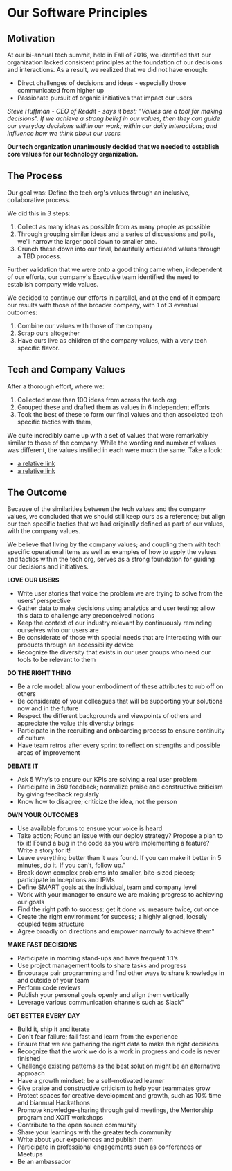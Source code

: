 # Our Software Principles

## Motivation

At our bi-annual tech summit, held in Fall of 2016, we identified that our organization lacked consistent principles at the foundation of our decisions and interactions. As a result, we realized that we did not have enough:

* Direct challenges of decisions and ideas - especially those communicated from higher up
* Passionate pursuit of organic initiatives that impact our users

*Steve Huffman - CEO of Reddit - says it best: "Values are a tool for making decisions". If we achieve a strong belief in our values, then they can guide our everyday decisions within our work; within our daily interactions; and influence how we think about our users.*

**Our tech organization unanimously decided that we needed to establish core values for our technology organization.**

## The Process

Our goal was: Define the tech org's values through an inclusive, collaborative process.

We did this in 3 steps:

1. Collect as many ideas as possible from as many people as possible
2. Through grouping similar ideas and a series of discussions and polls, we'll narrow the larger pool down to smaller one.
3. Crunch these down into our final, beautifully articulated values through a TBD process.

Further validation that we were onto a good thing came when, independent of our efforts, our company's Executive team identified the need to establish company wide values.

We decided to continue our efforts in parallel, and at the end of it compare our results with those of the broader company, with 1 of 3 eventual outcomes:

1. Combine our values with those of the company
2. Scrap ours altogether
3. Have ours live as children of the company values, with a very tech specific flavor.

## Tech and Company Values
After a thorough effort, where we:

1. Collected more than 100 ideas from across the tech org
2. Grouped these and drafted them as values in 6 independent efforts
3. Took the best of these to form our final values and then associated tech specific tactics with them,

We quite incredibly came up with a set of values that were remarkably similar to those of the company. While the wording and number of values was different, the values instilled in each were much the same. Take a look:

* [a relative link](TECHVALUES.md)
* [a relative link](COMPANYVALUES.md)


## The Outcome
Because of the similarities between the tech values and the company values, we concluded that we should still keep ours as a reference; but align our tech specific tactics that we had originally defined as part of our values, with the company values. 

We believe that living by the company values; and coupling them with tech specific operational items as well as examples of how to apply the values and tactics within the tech org, serves as a strong foundation for guiding our decisions and initiatives.

**LOVE OUR USERS**  

* Write user stories that voice the problem we are trying to solve from the users’ perspective
* Gather data to make decisions using analytics and user testing; allow this data to challenge any preconceived notions
* Keep the context of our industry relevant by continuously reminding ourselves who our users are
* Be considerate of those with special needs that are interacting with our products through an accessibility device
* Recognize the diversity that exists in our user groups who need our tools to be relevant to them

**DO THE RIGHT THING**  

* Be a role model: allow your embodiment of these attributes to rub off on others
* Be considerate of your colleagues that will be supporting your solutions now and in the future
* Respect the different backgrounds and viewpoints of others and appreciate the value this diversity brings
* Participate in the recruiting and onboarding process to ensure continuity of culture
* Have team retros after every sprint to reflect on strengths and possible areas of improvement

**DEBATE IT** 
 
* Ask 5 Why’s to ensure our KPIs are solving a real user problem
* Participate in 360 feedback; normalize praise and constructive criticism by giving feedback regularly
* Know how to disagree; criticize the idea, not the person

**OWN YOUR OUTCOMES**  

* Use available forums to ensure your voice is heard
* Take action; Found an issue with our deploy strategy? Propose a plan to fix it! Found a bug in the code as you were implementing a feature? Write a story for it!
* Leave everything better than it was found. If you can make it better in 5 minutes, do it. If you can't, follow up."
* Break down complex problems into smaller, bite-sized pieces; participate in Inceptions and IPMs
* Define SMART goals at the individual, team and company level
* Work with your manager to ensure we are making progress to achieving our goals
* Find the right path to success: get it done vs. measure twice, cut once
* Create the right environment for success; a highly aligned, loosely coupled team structure
* Agree broadly on directions and empower narrowly to achieve them"

**MAKE FAST DECISIONS**  

* Participate in morning stand-ups and have frequent 1:1’s
* Use project management tools to share tasks and progress
* Encourage pair programming and find other ways to share knowledge in and outside of your team
* Perform code reviews
* Publish your personal goals openly and align them vertically
* Leverage various communication channels such as Slack"

**GET BETTER EVERY DAY**  

* Build it, ship it and iterate
* Don't fear failure; fail fast and learn from the experience
* Ensure that we are gathering the right data to make the right decisions
* Recognize that the work we do is a work in progress and code is never finished
* Challenge existing patterns as the best solution might be an alternative approach
* Have a growth mindset; be a self-motivated learner
* Give praise and constructive criticism to help your teammates grow
* Protect spaces for creative development and growth, such as 10% time and biannual Hackathons
* Promote knowledge-sharing through guild meetings, the Mentorship program and XOIT workshops
* Contribute to the open source community
* Share your learnings with the greater tech community
* Write about your experiences and publish them
* Participate in professional engagements such as conferences or Meetups
* Be an ambassador
